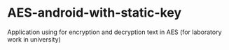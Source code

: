# AES-android-with-static-key

Application using for encryption and decryption text in AES (for laboratory work in university)
